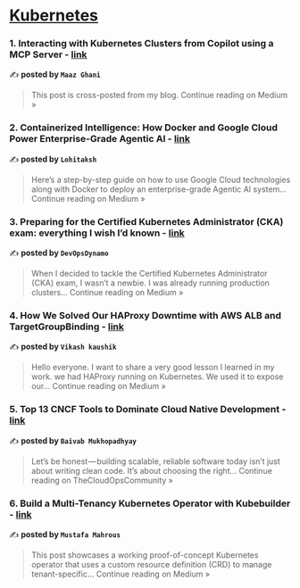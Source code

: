 
<h1><a href=https://medium.com/tag/kubernetes/recommended target="_blank" rel="noopener noreferrer">Kubernetes</a></h1>
<h3>1. Interacting with Kubernetes Clusters from Copilot using a MCP Server - <a href="https://medium.com/@maazghani/interacting-with-kubernetes-clusters-from-copilot-using-a-mcp-server-8b6df8c54720?source=rss------kubernetes-5" target="_blank" rel="noopener noreferrer">link</a></h3>

✍️ **posted by `Maaz Ghani`**

<blockquote>This post is cross-posted from my blog.
Continue reading on Medium »</blockquote>

<h3>2. Containerized Intelligence: How Docker and Google Cloud Power Enterprise-Grade Agentic AI - <a href="https://medium.com/@lohitakshyogi/containerized-intelligence-how-docker-and-google-cloud-power-enterprise-grade-agentic-ai-255f0f90e1e7?source=rss------kubernetes-5" target="_blank" rel="noopener noreferrer">link</a></h3>

✍️ **posted by `Lohitaksh`**

<blockquote>Here’s a step-by-step guide on how to use Google Cloud technologies along with Docker to deploy an enterprise-grade Agentic AI system…
Continue reading on Medium »</blockquote>

<h3>3. Preparing for the Certified Kubernetes Administrator (CKA) exam: everything I wish I’d known - <a href="https://medium.com/@DynamoDevOps/preparing-for-the-certified-kubernetes-administrator-cka-exam-everything-i-wish-id-known-6ef6723a7a18?source=rss------kubernetes-5" target="_blank" rel="noopener noreferrer">link</a></h3>

✍️ **posted by `DevOpsDynamo`**

<blockquote>When I decided to tackle the Certified Kubernetes Administrator (CKA) exam, I wasn’t a newbie. I was already running production clusters…
Continue reading on Medium »</blockquote>

<h3>4. How We Solved Our HAProxy Downtime with AWS ALB and TargetGroupBinding - <a href="https://vikashkaushik232.medium.com/how-we-solved-our-haproxy-downtime-with-aws-alb-and-targetgroupbinding-26efe292241b?source=rss------kubernetes-5" target="_blank" rel="noopener noreferrer">link</a></h3>

✍️ **posted by `Vikash kaushik`**

<blockquote>Hello everyone. I want to share a very good lesson I learned in my work. we had HAProxy running on Kubernetes. We used it to expose our…
Continue reading on Medium »</blockquote>

<h3>5. Top 13 CNCF Tools to Dominate Cloud Native Development - <a href="https://blog.thecloudopscommunity.org/top-13-cncf-tools-to-dominate-cloud-native-development-afa541bda575?source=rss------kubernetes-5" target="_blank" rel="noopener noreferrer">link</a></h3>

✍️ **posted by `Baivab Mukhopadhyay`**

<blockquote>Let’s be honest — building scalable, reliable software today isn’t just about writing clean code. It’s about choosing the right…
Continue reading on TheCloudOpsCommunity »</blockquote>

<h3>6. Build a Multi-Tenancy Kubernetes Operator with Kubebuilder - <a href="https://mustafamahrous.medium.com/build-a-multi-tenancy-kubernetes-operator-with-kubebuilder-fe1fe537fd41?source=rss------kubernetes-5" target="_blank" rel="noopener noreferrer">link</a></h3>

✍️ **posted by `Mustafa Mahrous`**

<blockquote>This post showcases a working proof-of-concept Kubernetes operator that uses a custom resource definition (CRD) to manage tenant-specific…
Continue reading on Medium »</blockquote>

